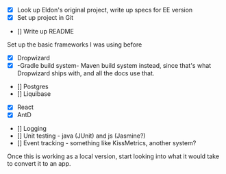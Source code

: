- [x] Look up Eldon's original project, write up specs for EE version
- [x] Set up project in Git
- [] Write up README

Set up the basic frameworks I was using before
- [x] Dropwizard
- [x] -Gradle build system- Maven build system instead, since that's what Dropwizard ships with, and all the docs use that.
- [] Postgres
- [] Liquibase
- [x] React
- [x] AntD
- [] Logging
- [] Unit testing - java (JUnit) and js (Jasmine?)
- [] Event tracking - something like KissMetrics, another system?

Once this is working as a local version, start looking into what it would take to convert it to an app.
